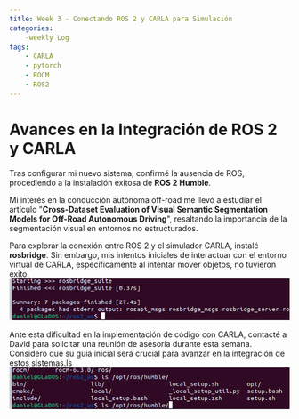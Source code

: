 ```yaml
---
title: Week 3 - Conectando ROS 2 y CARLA para Simulación
categories:
    -weekly Log
tags:
    - CARLA
    - pytorch
    - ROCM
    - ROS2
---
```

# Avances en la Integración de ROS 2 y CARLA

Tras configurar mi nuevo sistema, confirmé la ausencia de ROS, procediendo a la instalación exitosa de **ROS 2 Humble**.

Mi interés en la conducción autónoma off-road me llevó a estudiar el artículo "**Cross-Dataset Evaluation of Visual Semantic Segmentation Models for Off-Road Autonomous Driving**", resaltando la importancia de la segmentación visual en entornos no estructurados.

Para explorar la conexión entre ROS 2 y el simulador CARLA, instalé **rosbridge**. Sin embargo, mis intentos iniciales de interactuar con el entorno virtual de CARLA, específicamente al intentar mover objetos, no tuvieron éxito.
![Instalación de ROS Bridge](image03.png)

Ante esta dificultad en la implementación de código con CARLA, contacté a David para solicitar una reunión de asesoría durante esta semana. Considero que su guía inicial será crucial para avanzar en la integración de estos sistemas.ls
![Instalación de ROS2](image04.png)